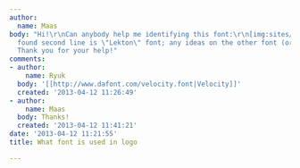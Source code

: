 ```yaml
---
author:
  name: Maas
body: "Hi!\r\nCan anybody help me identifying this font:\r\n[img:sites/default/files/old-images/BC_logo_5755.JPG]\r\n\r\nI
  found second line is \"Lekton\" font; any ideas on the other font (or is it custom?)?
  Thank you for your help!"
comments:
- author:
    name: Ryuk
  body: '[[http://www.dafont.com/velocity.font|Velocity]]'
  created: '2013-04-12 11:26:49'
- author:
    name: Maas
  body: Thanks!
  created: '2013-04-12 11:41:21'
date: '2013-04-12 11:21:55'
title: What font is used in logo

---
```

